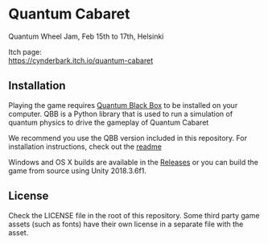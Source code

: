 # Quantum Cabaret

Quantum Wheel Jam, Feb 15th to 17th, Helsinki

Itch page:  
https://cynderbark.itch.io/quantum-cabaret

## Installation

Playing the game requires [Quantum Black Box](https://gitlab.utu.fi/matros/quantum-black-box) to be installed on your computer. QBB is a Python library that is used to run a simulation of quantum physics to drive the gameplay of Quantum Cabaret

We recommend you use the QBB version included in this repository. For installation instructions, check out the [readme](quantum-black-box)

Windows and OS X builds are available in the [Releases](https://github.com/Hegemege/quantum-jazz/releases/tag/v1.0) or you can build the game from source using Unity 2018.3.6f1.

## License

Check the LICENSE file in the root of this repository. Some third party game assets (such as fonts) have their own license in a separate file with the asset.
